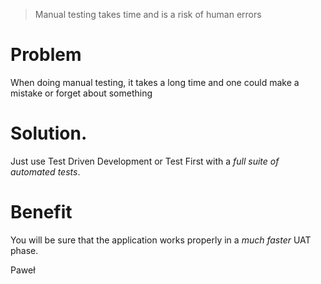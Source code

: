 > Manual testing takes time and is a risk of human errors

# Problem
When doing manual testing, it takes a long time and one could make a
mistake or forget about
something

# Solution.
Just use Test Driven Development or Test First with a *full suite of
automated tests*.

# Benefit
You will be sure that the application works properly in a *much faster* UAT
phase.

Paweł
